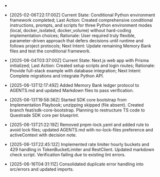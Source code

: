 - <!-- markdownlint-disable MD013 MD041 -->
- [2025-02-06T22:17:00Z] Current State: Conditional Python environment framework completed; Last Action: Created comprehensive conditional instructions, prompts, and scripts for three Python environment modes (local, docker_isolated, docker_volume) without hard-coding implementation choices; Rationale: User required truly flexible, parameter-driven approach that defers decisions until runtime and follows project protocols; Next Intent: Update remaining Memory Bank files and test the conditional framework.

- [2025-06-04T03:37:00Z] Current State: Next.js web app with Prisma initialized; Last Action: Created setup scripts and login routes; Rationale: Provide full-stack example with database integration; Next Intent: Complete migrations and integrate Python API.
- [2025-06-13T12:17:49Z] Added Memory Bank ledger protocol to AGENTS.md and updated Markdown files to pass verification.

- [2025-06-13T19:58:36Z] Started SDK core bootstrap from Implementation Playbook; unzipping skipped (file absent). Created branch feat/sdk-core-bootstrap. Planning to restructure TS code to Questrade SDK core per blueprint.
- [2025-06-13T21:22:19Z] Removed pnpm-lock.yaml and added rule to avoid lock files; updated AGENTS.md with no-lock-files preference and activeContext with decision note.
- [2025-06-13T22:45:12Z] Implemented rate limiter hourly buckets and 429 handling in TokenBucketLimiter and RestClient. Updated markdown check script. Verification failing due to existing lint errors.
- [2025-06-16T04:31:11Z] Consolidated duplicate error handling into src/errors and updated imports.

